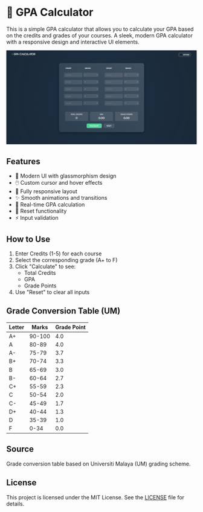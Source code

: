 # 🧮 GPA Calculator

This is a simple GPA calculator that allows you to calculate your GPA based on the credits and grades of your courses. A sleek, modern GPA calculator with a responsive design and interactive UI elements.

![GPA Calculator](demo.png)

## Features

- 🎨 Modern UI with glassmorphism design
- 🖱️ Custom cursor and hover effects
- 📱 Fully responsive layout
- ✨ Smooth animations and transitions
- 🧮 Real-time GPA calculation
- 🔄 Reset functionality
- ⚡ Input validation

## How to Use

1. Enter Credits (1-5) for each course
2. Select the corresponding grade (A+ to F)
3. Click "Calculate" to see:
   - Total Credits
   - GPA
   - Grade Points
4. Use "Reset" to clear all inputs

## Grade Conversion Table (UM)

| Letter | Marks   | Grade Point |
|--------|---------|-------------|
| A+     | 90-100  | 4.0        |
| A      | 80-89   | 4.0        |
| A-     | 75-79   | 3.7        |
| B+     | 70-74   | 3.3        |
| B      | 65-69   | 3.0        |
| B-     | 60-64   | 2.7        |
| C+     | 55-59   | 2.3        |
| C      | 50-54   | 2.0        |
| C-     | 45-49   | 1.7        |
| D+     | 40-44   | 1.3        |
| D      | 35-39   | 1.0        |
| F      | 0-34    | 0.0        |

## Source

Grade conversion table based on Universiti Malaya (UM) grading scheme.

## License

This project is licensed under the MIT License. See the [LICENSE](LICENSE) file for details.